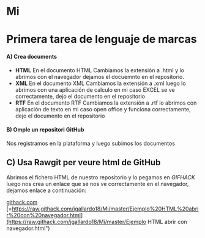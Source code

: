 # Mi
# Primera tarea de lenguaje de marcas

#### A) Crea documents

*   **HTML** En el documento HTML Cambiamos la extensión a .html y lo abrimos con el navegador dejamos el docuemnto en el repositorio.
*   **XML** En el documento XML Cambiamos la extensión a .xml luego lo abrimos con una aplicación de calculo en mi caso EXCEL se ve correctamente, dejo el documento en el repositorio
*   **RTF** En el documento RTF Cambiamos la extensión a .rtf lo abrimos con aplicación de texto en mi caso open office y funciona correctamente, dejo el documento en el repositorio

#### B) Omple un repositori GitHub

Nos registramos en la plataforma y luego subimos los documentos

## C) Usa Rawgit per veure html de GitHub

Abrimos el fichero HTML de nuestro repositorio y lo pegamos en _GIFHACK_ luego nos crea un enlace que se nos ve correctamente en el navegador, dejamos enlace a continuación:

[githack.com](https://raw.githack.com/jgallardo18/Mi/master/Ejemplo%20HTML%20abrir%20con%20navegador.html") [=https://raw.githack.com/jgallardo18/Mi/master/Ejemplo%20HTML%20abrir%20con%20navegador.html](https://raw.githack.com/jgallardo18/Mi/master/Ejemplo HTML abrir con navegador.html")
